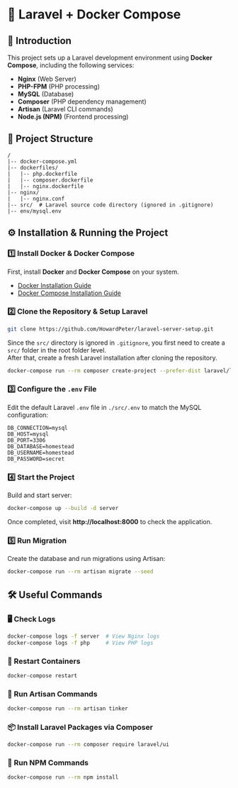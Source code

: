 # 🚀 Laravel + Docker Compose

## 📌 Introduction
This project sets up a Laravel development environment using **Docker Compose**, including the following services:
- **Nginx** (Web Server)
- **PHP-FPM** (PHP processing)
- **MySQL** (Database)
- **Composer** (PHP dependency management)
- **Artisan** (Laravel CLI commands)
- **Node.js (NPM)** (Frontend processing)

## 📁 Project Structure
```
/
|-- docker-compose.yml
|-- dockerfiles/
|   |-- php.dockerfile
|   |-- composer.dockerfile
|   |-- nginx.dockerfile
|-- nginx/
|   |-- nginx.conf
|-- src/  # Laravel source code directory (ignored in .gitignore)
|-- env/mysql.env
```

## ⚙️ Installation & Running the Project
### 1️⃣ Install Docker & Docker Compose
First, install **Docker** and **Docker Compose** on your system.

- [Docker Installation Guide](https://docs.docker.com/get-docker/)
- [Docker Compose Installation Guide](https://docs.docker.com/compose/install/)

### 2️⃣ Clone the Repository & Setup Laravel
```sh
git clone https://github.com/HowardPeter/laravel-server-setup.git
```

Since the `src/` directory is ignored in `.gitignore`, you first need to create a `src/` folder in the root folder level. <br>
After that, create a fresh Laravel installation after cloning the repository.
```sh
docker-compose run --rm composer create-project --prefer-dist laravel/laravel:8.0 .
```

### 3️⃣ Configure the `.env` File
Edit the default Laravel `.env` file in `./src/.env` to match the MySQL configuration:
```env
DB_CONNECTION=mysql
DB_HOST=mysql
DB_PORT=3306
DB_DATABASE=homestead
DB_USERNAME=homestead
DB_PASSWORD=secret
```

### 4️⃣ Start the Project
Build and start server:
```sh
docker-compose up --build -d server
```
Once completed, visit **http://localhost:8000** to check the application.

### 5️⃣ Run Migration
Create the database and run migrations using Artisan:
```sh
docker-compose run --rm artisan migrate --seed
```

## 🛠️ Useful Commands
### 🖥️ Check Logs
```sh
docker-compose logs -f server  # View Nginx logs
docker-compose logs -f php     # View PHP logs
```

### 🔄 Restart Containers
```sh
docker-compose restart
```

### 🚀 Run Artisan Commands
```sh
docker-compose run --rm artisan tinker
```

### 📦 Install Laravel Packages via Composer
```sh
docker-compose run --rm composer require laravel/ui
```

### 🎨 Run NPM Commands
```sh
docker-compose run --rm npm install
```
